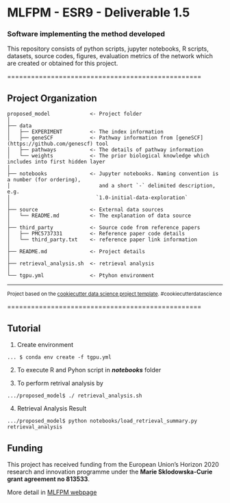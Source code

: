 # MLFPM - ESR9 - Deliverable 1.5
### Software implementing the method developed

This repository consists of python scripts, jupyter notebooks, R scripts, datasets, source codes, figures, evaluation metrics of the network which are created or obtained for this project.

=================================================

Project Organization
------------------------

    proposed_model             <- Project folder
    │
    ├── data
    │   ├── EXPERIMENT         <- The index information
    │   ├── geneSCF            <- Pathway information from [geneSCF](https://github.com/genescf) tool
    │   ├── pathways           <- The details of pathway information
    │   └── weights            <- The prior biological knowledge which includes into first hidden layer
    │
    ├── notebooks              <- Jupyter notebooks. Naming convention is a number (for ordering),
    │                             and a short `-` delimited description, e.g.
    │                            `1.0-initial-data-exploration`
    │
    ├── source                 <- External data sources
    │   └── README.md          <- The explanation of data source
    │
    ├── third_party            <- Source code from reference papers
    │   ├── PMC5737331         <- Reference paper code details
    │   └── third_party.txt    <- reference paper link information
    │
    ├── README.md              <- Project details
    │
    ├── retrieval_analysis.sh  <- retrieval analysis
    │
    └── tgpu.yml               <- Ptyhon environment
    
------------------------
<p><small>Project based on the <a target="_blank" href="https://drivendata.github.io/cookiecutter-data-science/">cookiecutter data science project template</a>. #cookiecutterdatascience</small></p>
=================================================

Tutorial
------------------------

1. Create environment
```
... $ conda env create -f tgpu.yml
```

2. To execute R and Pyhon script in **_notebooks_** folder

3. To perform retrival analysis by
```
.../proposed_model$ ./ retrieval_analysis.sh
``` 

4. Retrieval Analysis Result
```
.../proposed_model$ python notebooks/load_retrieval_summary.py retrieval_analysis
```

Funding
------------------------
This project has received funding from the European Union’s Horizon 2020 research and innovation programme under the **Marie Sklodowska-Curie grant agreement no 813533**.

More detail in [MLFPM webpage](https://mlfpm.eu/)
